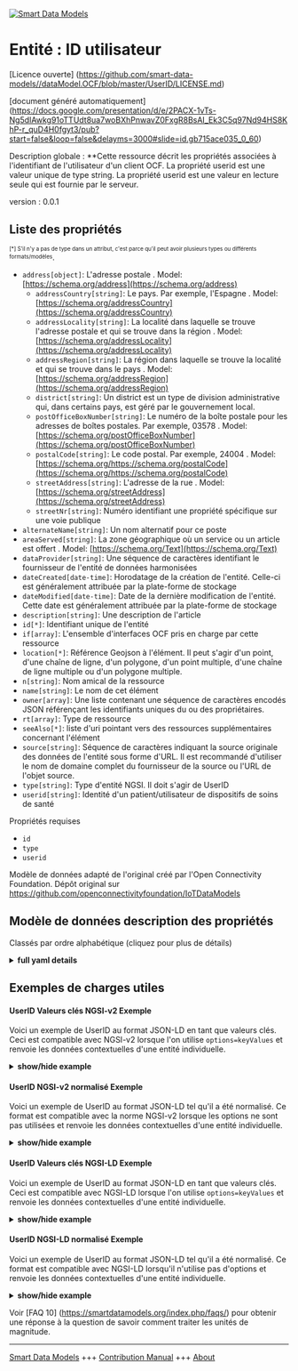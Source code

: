 <!-- 10-Header -->  
[![Smart Data Models](https://smartdatamodels.org/wp-content/uploads/2022/01/SmartDataModels_logo.png "Logo")](https://smartdatamodels.org)  
Entité : ID utilisateur  
=======================<!-- /10-Header -->  
<!-- 15-License -->  
[Licence ouverte] (https://github.com/smart-data-models//dataModel.OCF/blob/master/UserID/LICENSE.md)  
[document généré automatiquement] (https://docs.google.com/presentation/d/e/2PACX-1vTs-Ng5dIAwkg91oTTUdt8ua7woBXhPnwavZ0FxgR8BsAI_Ek3C5q97Nd94HS8KhP-r_quD4H0fgyt3/pub?start=false&loop=false&delayms=3000#slide=id.gb715ace035_0_60)  
<!-- /15-License -->  
<!-- 20-Description -->  
Description globale : **Cette ressource décrit les propriétés associées à l'identifiant de l'utilisateur d'un client OCF. La propriété userid est une valeur unique de type string. La propriété userid est une valeur en lecture seule qui est fournie par le serveur.  
version : 0.0.1  
<!-- /20-Description -->  
<!-- 30-PropertiesList -->  

## Liste des propriétés  

<sup><sub>[*] S'il n'y a pas de type dans un attribut, c'est parce qu'il peut avoir plusieurs types ou différents formats/modèles</sub></sup>.  
- `address[object]`: L'adresse postale  . Model: [https://schema.org/address](https://schema.org/address)	- `addressCountry[string]`: Le pays. Par exemple, l'Espagne  . Model: [https://schema.org/addressCountry](https://schema.org/addressCountry)  
	- `addressLocality[string]`: La localité dans laquelle se trouve l'adresse postale et qui se trouve dans la région  . Model: [https://schema.org/addressLocality](https://schema.org/addressLocality)  
	- `addressRegion[string]`: La région dans laquelle se trouve la localité et qui se trouve dans le pays  . Model: [https://schema.org/addressRegion](https://schema.org/addressRegion)  
	- `district[string]`: Un district est un type de division administrative qui, dans certains pays, est géré par le gouvernement local.    
	- `postOfficeBoxNumber[string]`: Le numéro de la boîte postale pour les adresses de boîtes postales. Par exemple, 03578  . Model: [https://schema.org/postOfficeBoxNumber](https://schema.org/postOfficeBoxNumber)  
	- `postalCode[string]`: Le code postal. Par exemple, 24004  . Model: [https://schema.org/https://schema.org/postalCode](https://schema.org/https://schema.org/postalCode)  
	- `streetAddress[string]`: L'adresse de la rue  . Model: [https://schema.org/streetAddress](https://schema.org/streetAddress)  
	- `streetNr[string]`: Numéro identifiant une propriété spécifique sur une voie publique    
- `alternateName[string]`: Un nom alternatif pour ce poste  - `areaServed[string]`: La zone géographique où un service ou un article est offert  . Model: [https://schema.org/Text](https://schema.org/Text)- `dataProvider[string]`: Une séquence de caractères identifiant le fournisseur de l'entité de données harmonisées  - `dateCreated[date-time]`: Horodatage de la création de l'entité. Celle-ci est généralement attribuée par la plate-forme de stockage  - `dateModified[date-time]`: Date de la dernière modification de l'entité. Cette date est généralement attribuée par la plate-forme de stockage  - `description[string]`: Une description de l'article  - `id[*]`: Identifiant unique de l'entité  - `if[array]`: L'ensemble d'interfaces OCF pris en charge par cette ressource  - `location[*]`: Référence Geojson à l'élément. Il peut s'agir d'un point, d'une chaîne de ligne, d'un polygone, d'un point multiple, d'une chaîne de ligne multiple ou d'un polygone multiple.  - `n[string]`: Nom amical de la ressource  - `name[string]`: Le nom de cet élément  - `owner[array]`: Une liste contenant une séquence de caractères encodés JSON référençant les identifiants uniques du ou des propriétaires.  - `rt[array]`: Type de ressource  - `seeAlso[*]`: liste d'uri pointant vers des ressources supplémentaires concernant l'élément  - `source[string]`: Séquence de caractères indiquant la source originale des données de l'entité sous forme d'URL. Il est recommandé d'utiliser le nom de domaine complet du fournisseur de la source ou l'URL de l'objet source.  - `type[string]`: Type d'entité NGSI. Il doit s'agir de UserID  - `userid[string]`: Identité d'un patient/utilisateur de dispositifs de soins de santé  <!-- /30-PropertiesList -->  
<!-- 35-RequiredProperties -->  
Propriétés requises  
- `id`  - `type`  - `userid`  <!-- /35-RequiredProperties -->  
<!-- 40-RequiredProperties -->  
Modèle de données adapté de l'original créé par l'Open Connectivity Foundation. Dépôt original sur https://github.com/openconnectivityfoundation/IoTDataModels  
<!-- /40-RequiredProperties -->  
<!-- 50-DataModelHeader -->  
## Modèle de données description des propriétés  
Classés par ordre alphabétique (cliquez pour plus de détails)  
<!-- /50-DataModelHeader -->  
<!-- 60-ModelYaml -->  
<details><summary><strong>full yaml details</strong></summary>    
```yaml  
UserID:    
  description: This Resource describes the Properties associated with user id of an OCF Client.The userid Property is a single value of type string.The userid Property is a read-only value that is provided by the Server.    
  properties:    
    address:    
      description: The mailing address    
      properties:    
        addressCountry:    
          description: 'The country. For example, Spain'    
          type: string    
          x-ngsi:    
            model: https://schema.org/addressCountry    
            type: Property    
        addressLocality:    
          description: 'The locality in which the street address is, and which is in the region'    
          type: string    
          x-ngsi:    
            model: https://schema.org/addressLocality    
            type: Property    
        addressRegion:    
          description: 'The region in which the locality is, and which is in the country'    
          type: string    
          x-ngsi:    
            model: https://schema.org/addressRegion    
            type: Property    
        district:    
          description: 'A district is a type of administrative division that, in some countries, is managed by the local government'    
          type: string    
          x-ngsi:    
            type: Property    
        postOfficeBoxNumber:    
          description: 'The post office box number for PO box addresses. For example, 03578'    
          type: string    
          x-ngsi:    
            model: https://schema.org/postOfficeBoxNumber    
            type: Property    
        postalCode:    
          description: 'The postal code. For example, 24004'    
          type: string    
          x-ngsi:    
            model: https://schema.org/https://schema.org/postalCode    
            type: Property    
        streetAddress:    
          description: The street address    
          type: string    
          x-ngsi:    
            model: https://schema.org/streetAddress    
            type: Property    
        streetNr:    
          description: Number identifying a specific property on a public street    
          type: string    
          x-ngsi:    
            type: Property    
      type: object    
      x-ngsi:    
        model: https://schema.org/address    
        type: Property    
    alternateName:    
      description: An alternative name for this item    
      type: string    
      x-ngsi:    
        type: Property    
    areaServed:    
      description: The geographic area where a service or offered item is provided    
      type: string    
      x-ngsi:    
        model: https://schema.org/Text    
        type: Property    
    dataProvider:    
      description: A sequence of characters identifying the provider of the harmonised data entity    
      type: string    
      x-ngsi:    
        type: Property    
    dateCreated:    
      description: Entity creation timestamp. This will usually be allocated by the storage platform    
      format: date-time    
      type: string    
      x-ngsi:    
        type: Property    
    dateModified:    
      description: Timestamp of the last modification of the entity. This will usually be allocated by the storage platform    
      format: date-time    
      type: string    
      x-ngsi:    
        type: Property    
    description:    
      description: A description of this item    
      type: string    
      x-ngsi:    
        type: Property    
    id:    
      anyOf:    
        - description: Identifier format of any NGSI entity    
          maxLength: 256    
          minLength: 1    
          pattern: ^[\w\-\.\{\}\$\+\*\[\]`|~^@!,:\\]+$    
          type: string    
          x-ngsi:    
            type: Property    
        - description: Identifier format of any NGSI entity    
          format: uri    
          type: string    
          x-ngsi:    
            type: Property    
      description: Unique identifier of the entity    
      x-ngsi:    
        type: Property    
    if:    
      description: The OCF Interface set supported by this Resource    
      items:    
        enum:    
          - oic.if.r    
          - oic.if.baseline    
        maxLength: 64    
        type: string    
      minItems: 1    
      readOnly: true    
      type: array    
      uniqueItems: true    
      x-ngsi:    
        type: Property    
    location:    
      description: 'Geojson reference to the item. It can be Point, LineString, Polygon, MultiPoint, MultiLineString or MultiPolygon'    
      oneOf:    
        - description: Geojson reference to the item. Point    
          properties:    
            bbox:    
              items:    
                type: number    
              minItems: 4    
              type: array    
            coordinates:    
              items:    
                type: number    
              minItems: 2    
              type: array    
            type:    
              enum:    
                - Point    
              type: string    
          required:    
            - type    
            - coordinates    
          title: GeoJSON Point    
          type: object    
          x-ngsi:    
            type: GeoProperty    
        - description: Geojson reference to the item. LineString    
          properties:    
            bbox:    
              items:    
                type: number    
              minItems: 4    
              type: array    
            coordinates:    
              items:    
                items:    
                  type: number    
                minItems: 2    
                type: array    
              minItems: 2    
              type: array    
            type:    
              enum:    
                - LineString    
              type: string    
          required:    
            - type    
            - coordinates    
          title: GeoJSON LineString    
          type: object    
          x-ngsi:    
            type: GeoProperty    
        - description: Geojson reference to the item. Polygon    
          properties:    
            bbox:    
              items:    
                type: number    
              minItems: 4    
              type: array    
            coordinates:    
              items:    
                items:    
                  items:    
                    type: number    
                  minItems: 2    
                  type: array    
                minItems: 4    
                type: array    
              type: array    
            type:    
              enum:    
                - Polygon    
              type: string    
          required:    
            - type    
            - coordinates    
          title: GeoJSON Polygon    
          type: object    
          x-ngsi:    
            type: GeoProperty    
        - description: Geojson reference to the item. MultiPoint    
          properties:    
            bbox:    
              items:    
                type: number    
              minItems: 4    
              type: array    
            coordinates:    
              items:    
                items:    
                  type: number    
                minItems: 2    
                type: array    
              type: array    
            type:    
              enum:    
                - MultiPoint    
              type: string    
          required:    
            - type    
            - coordinates    
          title: GeoJSON MultiPoint    
          type: object    
          x-ngsi:    
            type: GeoProperty    
        - description: Geojson reference to the item. MultiLineString    
          properties:    
            bbox:    
              items:    
                type: number    
              minItems: 4    
              type: array    
            coordinates:    
              items:    
                items:    
                  items:    
                    type: number    
                  minItems: 2    
                  type: array    
                minItems: 2    
                type: array    
              type: array    
            type:    
              enum:    
                - MultiLineString    
              type: string    
          required:    
            - type    
            - coordinates    
          title: GeoJSON MultiLineString    
          type: object    
          x-ngsi:    
            type: GeoProperty    
        - description: Geojson reference to the item. MultiLineString    
          properties:    
            bbox:    
              items:    
                type: number    
              minItems: 4    
              type: array    
            coordinates:    
              items:    
                items:    
                  items:    
                    items:    
                      type: number    
                    minItems: 2    
                    type: array    
                  minItems: 4    
                  type: array    
                type: array    
              type: array    
            type:    
              enum:    
                - MultiPolygon    
              type: string    
          required:    
            - type    
            - coordinates    
          title: GeoJSON MultiPolygon    
          type: object    
          x-ngsi:    
            type: GeoProperty    
      x-ngsi:    
        type: GeoProperty    
    n:    
      description: Friendly name of the Resource    
      maxLength: 64    
      readOnly: true    
      type: string    
      x-ngsi:    
        type: Property    
    name:    
      description: The name of this item    
      type: string    
      x-ngsi:    
        type: Property    
    owner:    
      description: A List containing a JSON encoded sequence of characters referencing the unique Ids of the owner(s)    
      items:    
        anyOf:    
          - description: Identifier format of any NGSI entity    
            maxLength: 256    
            minLength: 1    
            pattern: ^[\w\-\.\{\}\$\+\*\[\]`|~^@!,:\\]+$    
            type: string    
            x-ngsi:    
              type: Property    
          - description: Identifier format of any NGSI entity    
            format: uri    
            type: string    
            x-ngsi:    
              type: Property    
        description: Unique identifier of the entity    
        x-ngsi:    
          type: Property    
      type: array    
      x-ngsi:    
        type: Property    
    rt:    
      description: Resource Type    
      items:    
        enum:    
          - oic.r.userid    
        maxLength: 64    
        type: string    
      minItems: 1    
      readOnly: true    
      type: array    
      uniqueItems: true    
      x-ngsi:    
        type: Property    
    seeAlso:    
      description: list of uri pointing to additional resources about the item    
      oneOf:    
        - items:    
            format: uri    
            type: string    
          minItems: 1    
          type: array    
        - format: uri    
          type: string    
      x-ngsi:    
        type: Property    
    source:    
      description: 'A sequence of characters giving the original source of the entity data as a URL. Recommended to be the fully qualified domain name of the source provider, or the URL to the source object'    
      type: string    
      x-ngsi:    
        type: Property    
    type:    
      description: NGSI entity type. It has to be UserID    
      enum:    
        - UserID    
      type: string    
      x-ngsi:    
        type: Property    
    userid:    
      description: Id of a patient/user of healthcare devices    
      readOnly: true    
      type: string    
      x-ngsi:    
        type: Property    
  required:    
    - userid    
    - id    
    - type    
  type: object    
  x-derived-from: https://raw.githubusercontent.com/openconnectivityfoundation/IoTDataModels/master/UserIDResURI.swagger.json    
  x-disclaimer: 'Redistribution and use in source and binary forms, with or without modification, are permitted  provided that the license conditions are met. Copyleft (c) 2022 Contributors to Smart Data Models Program'    
  x-license-url: https://github.com/smart-data-models/dataModel.OCF/blob/master/UserID/LICENSE.md    
  x-model-schema: https://smart-data-models.github.io/dataModel.OCF/UserID/schema.json    
  x-model-tags: OCF    
  x-version: 0.0.1    
```  
</details>    
<!-- /60-ModelYaml -->  
<!-- 70-MiddleNotes -->  
<!-- /70-MiddleNotes -->  
<!-- 80-Examples -->  
## Exemples de charges utiles  
#### UserID Valeurs clés NGSI-v2 Exemple  
Voici un exemple de UserID au format JSON-LD en tant que valeurs clés. Ceci est compatible avec NGSI-v2 lorsque l'on utilise `options=keyValues` et renvoie les données contextuelles d'une entité individuelle.  
<details><summary><strong>show/hide example</strong></summary>    
```json  
{  
    "id": "urn:ngsi-ld:UserID:id:TISP:88226783",  
    "dateCreated": "1999-02-28T12:41:27Z",  
    "dateModified": "2005-01-20T22:09:59Z",  
    "source": "Health meet politics carry him world reduce. Position dea",  
    "name": "Six air first artist both ago act. Toward dark without recognize open tonight contin",  
    "alternateName": "Hotel learn five argue. Image great maybe new special no far day. Game glass pretty positive modern yard. Account east government soon adult activity.",  
    "description": "Baby Democrat choose than mother language line class. Generation public within environmental conference.",  
    "dataProvider": "Design prepare question character. Happen deal kitchen media and third.",  
    "owner": [  
        "urn:ngsi-ld:UserID:items:TKTQ:52248422",  
        "urn:ngsi-ld:UserID:items:MUAU:95041539"  
    ],  
    "seeAlso": [  
        "urn:ngsi-ld:UserID:items:XZNK:26327451"  
    ],  
    "location": {  
        "type": "Point",  
        "coordinates": [  
            -1.059131,  
            79.58558  
        ]  
    },  
    "address": {  
        "streetAddress": "Medical sit of benefit indeed. Despite increase nothing six history small begin.",  
        "addressLocality": "Today case yourself factor police better choice. Movement some usually beat might agreement nation. Work turn tend discover.",  
        "addressRegion": "Century prepare require baby. Hand stand care better you for in. Wish positive administration consider find stock.",  
        "addressCountry": "Wor",  
        "postalCode": "Consider process poor. Sing cut ball ",  
        "postOfficeBoxNumber": "Success rule democratic sing size standard.",  
        "streetNr": "Look four agreement sing available threat certain.",  
        "district": "Responsibilit"  
    },  
    "areaServed": "As meet future standard open bar.",  
    "rt": [  
        "oic.r.userid"  
    ],  
    "userid": "Become knowledge keep industry mess",  
    "n": "Trip call company science at whether. Expect I",  
    "if": [  
        "oic.if.baseline"  
    ],  
    "type": "UserID"  
}  
```  
</details>  
#### UserID NGSI-v2 normalisé Exemple  
Voici un exemple de UserID au format JSON-LD tel qu'il a été normalisé. Ce format est compatible avec la norme NGSI-v2 lorsque les options ne sont pas utilisées et renvoie les données contextuelles d'une entité individuelle.  
<details><summary><strong>show/hide example</strong></summary>    
```json  
{  
    "id": "urn:ngsi-ld:UserID:id:TISP:88226783",  
    "dateCreated": {  
        "type": "DateTime",  
        "value": "1999-02-28T12:41:27Z"  
    },  
    "dateModified": {  
        "type": "DateTime",  
        "value": "2005-01-20T22:09:59Z"  
    },  
    "source": {  
        "type": "Text",  
        "value": "Health meet politics carry him world reduce. Position dea"  
    },  
    "name": {  
        "type": "Text",  
        "value": "Six air first artist both ago act. Toward dark without recognize open tonight contin"  
    },  
    "alternateName": {  
        "type": "Text",  
        "value": "Hotel learn five argue. Image great maybe new special no far day. Game glass pretty positive modern yard. Account east government soon adult activity."  
    },  
    "description": {  
        "type": "Text",  
        "value": "Baby Democrat choose than mother language line class. Generation public within environmental conference."  
    },  
    "dataProvider": {  
        "type": "Text",  
        "value": "Design prepare question character. Happen deal kitchen media and third."  
    },  
    "owner": {  
        "type": "StructuredValue",  
        "value": [  
            "urn:ngsi-ld:UserID:items:TKTQ:52248422",  
            "urn:ngsi-ld:UserID:items:MUAU:95041539"  
        ]  
    },  
    "seeAlso": {  
        "type": "StructuredValue",  
        "value": [  
            "urn:ngsi-ld:UserID:items:XZNK:26327451"  
        ]  
    },  
    "location": {  
        "type": "geo:json",  
        "value": {  
            "type": "Point",  
            "coordinates": [  
                -1.059131,  
                79.58558  
            ]  
        }  
    },  
    "address": {  
        "type": "StructuredValue",  
        "value": {  
            "streetAddress": "Medical sit of benefit indeed. Despite increase nothing six history small begin.",  
            "addressLocality": "Today case yourself factor police better choice. Movement some usually beat might agreement nation. Work turn tend discover.",  
            "addressRegion": "Century prepare require baby. Hand stand care better you for in. Wish positive administration consider find stock.",  
            "addressCountry": "Wor",  
            "postalCode": "Consider process poor. Sing cut ball ",  
            "postOfficeBoxNumber": "Success rule democratic sing size standard.",  
            "streetNr": "Look four agreement sing available threat certain.",  
            "district": "Responsibilit"  
        }  
    },  
    "areaServed": {  
        "type": "Text",  
        "value": "As meet future standard open bar."  
    },  
    "rt": {  
        "type": "StructuredValue",  
        "value": [  
            "oic.r.userid"  
        ]  
    },  
    "userid": {  
        "type": "Text",  
        "value": "Become knowledge keep industry mess"  
    },  
    "n": {  
        "type": "Text",  
        "value": "Trip call company science at whether. Expect I"  
    },  
    "if": {  
        "type": "StructuredValue",  
        "value": [  
            "oic.if.baseline"  
        ]  
    },  
    "type": "UserID"  
}  
```  
</details>  
#### UserID Valeurs clés NGSI-LD Exemple  
Voici un exemple de UserID au format JSON-LD en tant que valeurs clés. Ceci est compatible avec NGSI-LD lorsque l'on utilise `options=keyValues` et renvoie les données contextuelles d'une entité individuelle.  
<details><summary><strong>show/hide example</strong></summary>    
```json  
{  
    "id": "urn:ngsi-ld:UserID:id:TISP:88226783",  
    "dateCreated": "1999-02-28T12:41:27Z",  
    "dateModified": "2005-01-20T22:09:59Z",  
    "source": "Health meet politics carry him world reduce. Position dea",  
    "name": "Six air first artist both ago act. Toward dark without recognize open tonight contin",  
    "alternateName": "Hotel learn five argue. Image great maybe new special no far day. Game glass pretty positive modern yard. Account east government soon adult activity.",  
    "description": "Baby Democrat choose than mother language line class. Generation public within environmental conference.",  
    "dataProvider": "Design prepare question character. Happen deal kitchen media and third.",  
    "owner": [  
        "urn:ngsi-ld:UserID:items:TKTQ:52248422",  
        "urn:ngsi-ld:UserID:items:MUAU:95041539"  
    ],  
    "seeAlso": [  
        "urn:ngsi-ld:UserID:items:XZNK:26327451"  
    ],  
    "location": {  
        "type": "Point",  
        "coordinates": [  
            -1.059131,  
            79.58558  
        ]  
    },  
    "address": {  
        "streetAddress": "Medical sit of benefit indeed. Despite increase nothing six history small begin.",  
        "addressLocality": "Today case yourself factor police better choice. Movement some usually beat might agreement nation. Work turn tend discover.",  
        "addressRegion": "Century prepare require baby. Hand stand care better you for in. Wish positive administration consider find stock.",  
        "addressCountry": "Wor",  
        "postalCode": "Consider process poor. Sing cut ball ",  
        "postOfficeBoxNumber": "Success rule democratic sing size standard.",  
        "streetNr": "Look four agreement sing available threat certain.",  
        "district": "Responsibilit"  
    },  
    "areaServed": "As meet future standard open bar.",  
    "rt": [  
        "oic.r.userid"  
    ],  
    "userid": "Become knowledge keep industry mess",  
    "n": "Trip call company science at whether. Expect I",  
    "if": [  
        "oic.if.baseline"  
    ],  
    "type": "UserID",  
    "@context": [  
        "https://smartdatamodels.org/context.jsonld"  
    ]  
}  
```  
</details>  
#### UserID NGSI-LD normalisé Exemple  
Voici un exemple de UserID au format JSON-LD tel qu'il a été normalisé. Ce format est compatible avec NGSI-LD lorsqu'il n'utilise pas d'options et renvoie les données contextuelles d'une entité individuelle.  
<details><summary><strong>show/hide example</strong></summary>    
```json  
{  
    "id": "urn:ngsi-ld:UserID:id:TISP:88226783",  
    "dateCreated": {  
        "type": "Property",  
        "value": {  
            "@type": "DateTime",  
            "@value": "1999-02-28T12:41:27Z"  
        }  
    },  
    "dateModified": {  
        "type": "Property",  
        "value": {  
            "@type": "DateTime",  
            "@value": "2005-01-20T22:09:59Z"  
        }  
    },  
    "source": {  
        "type": "Property",  
        "value": "Health meet politics carry him world reduce. Position dea"  
    },  
    "name": {  
        "type": "Property",  
        "value": "Six air first artist both ago act. Toward dark without recognize open tonight contin"  
    },  
    "alternateName": {  
        "type": "Property",  
        "value": "Hotel learn five argue. Image great maybe new special no far day. Game glass pretty positive modern yard. Account east government soon adult activity."  
    },  
    "description": {  
        "type": "Property",  
        "value": "Baby Democrat choose than mother language line class. Generation public within environmental conference."  
    },  
    "dataProvider": {  
        "type": "Property",  
        "value": "Design prepare question character. Happen deal kitchen media and third."  
    },  
    "owner": {  
        "type": "Property",  
        "value": [  
            "urn:ngsi-ld:UserID:items:TKTQ:52248422",  
            "urn:ngsi-ld:UserID:items:MUAU:95041539"  
        ]  
    },  
    "seeAlso": {  
        "type": "Property",  
        "value": [  
            "urn:ngsi-ld:UserID:items:XZNK:26327451"  
        ]  
    },  
    "location": {  
        "type": "GeoProperty",  
        "value": {  
            "type": "Point",  
            "coordinates": [  
                -1.059131,  
                79.58558  
            ]  
        }  
    },  
    "address": {  
        "type": "Property",  
        "value": {  
            "streetAddress": "Medical sit of benefit indeed. Despite increase nothing six history small begin.",  
            "addressLocality": "Today case yourself factor police better choice. Movement some usually beat might agreement nation. Work turn tend discover.",  
            "addressRegion": "Century prepare require baby. Hand stand care better you for in. Wish positive administration consider find stock.",  
            "addressCountry": "Wor",  
            "postalCode": "Consider process poor. Sing cut ball ",  
            "postOfficeBoxNumber": "Success rule democratic sing size standard.",  
            "streetNr": "Look four agreement sing available threat certain.",  
            "district": "Responsibilit"  
        }  
    },  
    "areaServed": {  
        "type": "Property",  
        "value": "As meet future standard open bar."  
    },  
    "rt": {  
        "type": "Property",  
        "value": [  
            "oic.r.userid"  
        ]  
    },  
    "userid": {  
        "type": "Property",  
        "value": "Become knowledge keep industry mess"  
    },  
    "n": {  
        "type": "Property",  
        "value": "Trip call company science at whether. Expect I"  
    },  
    "if": {  
        "type": "Property",  
        "value": [  
            "oic.if.baseline"  
        ]  
    },  
    "type": "UserID",  
    "@context": [  
        "https://smartdatamodels.org/context.jsonld"  
    ]  
}  
```  
</details><!-- /80-Examples -->  
<!-- 90-FooterNotes -->  
<!-- /90-FooterNotes -->  
<!-- 95-Units -->  
Voir [FAQ 10] (https://smartdatamodels.org/index.php/faqs/) pour obtenir une réponse à la question de savoir comment traiter les unités de magnitude.  
<!-- /95-Units -->  
<!-- 97-LastFooter -->  
---  
[Smart Data Models](https://smartdatamodels.org) +++ [Contribution Manual](https://bit.ly/contribution_manual) +++ [About](https://bit.ly/Introduction_SDM)<!-- /97-LastFooter -->  
